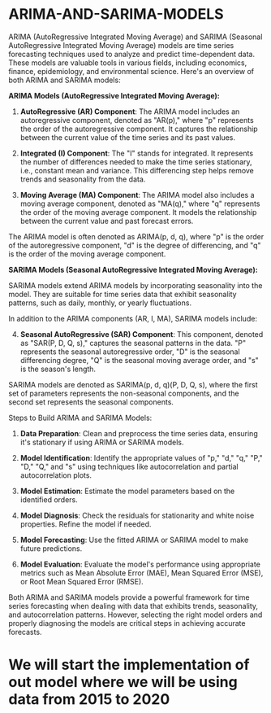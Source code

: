 # ARIMA-AND-SARIMA-MODELS
ARIMA (AutoRegressive Integrated Moving Average) and SARIMA (Seasonal AutoRegressive Integrated Moving Average) models are time series forecasting techniques used to analyze and predict time-dependent data. These models are valuable tools in various fields, including economics, finance, epidemiology, and environmental science. Here's an overview of both ARIMA and SARIMA models:

**ARIMA Models (AutoRegressive Integrated Moving Average):**

1. **AutoRegressive (AR) Component**: The ARIMA model includes an autoregressive component, denoted as "AR(p)," where "p" represents the order of the autoregressive component. It captures the relationship between the current value of the time series and its past values.

2. **Integrated (I) Component**: The "I" stands for integrated. It represents the number of differences needed to make the time series stationary, i.e., constant mean and variance. This differencing step helps remove trends and seasonality from the data.

3. **Moving Average (MA) Component**: The ARIMA model also includes a moving average component, denoted as "MA(q)," where "q" represents the order of the moving average component. It models the relationship between the current value and past forecast errors.

The ARIMA model is often denoted as ARIMA(p, d, q), where "p" is the order of the autoregressive component, "d" is the degree of differencing, and "q" is the order of the moving average component.

**SARIMA Models (Seasonal AutoRegressive Integrated Moving Average):**

SARIMA models extend ARIMA models by incorporating seasonality into the model. They are suitable for time series data that exhibit seasonality patterns, such as daily, monthly, or yearly fluctuations.

In addition to the ARIMA components (AR, I, MA), SARIMA models include:

4. **Seasonal AutoRegressive (SAR) Component**: This component, denoted as "SAR(P, D, Q, s)," captures the seasonal patterns in the data. "P" represents the seasonal autoregressive order, "D" is the seasonal differencing degree, "Q" is the seasonal moving average order, and "s" is the season's length.

SARIMA models are denoted as SARIMA(p, d, q)(P, D, Q, s), where the first set of parameters represents the non-seasonal components, and the second set represents the seasonal components.

Steps to Build ARIMA and SARIMA Models:

1. **Data Preparation**: Clean and preprocess the time series data, ensuring it's stationary if using ARIMA or SARIMA models.

2. **Model Identification**: Identify the appropriate values of "p," "d," "q," "P," "D," "Q," and "s" using techniques like autocorrelation and partial autocorrelation plots.

3. **Model Estimation**: Estimate the model parameters based on the identified orders.

4. **Model Diagnosis**: Check the residuals for stationarity and white noise properties. Refine the model if needed.

5. **Model Forecasting**: Use the fitted ARIMA or SARIMA model to make future predictions.

6. **Model Evaluation**: Evaluate the model's performance using appropriate metrics such as Mean Absolute Error (MAE), Mean Squared Error (MSE), or Root Mean Squared Error (RMSE).

Both ARIMA and SARIMA models provide a powerful framework for time series forecasting when dealing with data that exhibits trends, seasonality, and autocorrelation patterns. However, selecting the right model orders and properly diagnosing the models are critical steps in achieving accurate forecasts.
  # We will start the implementation of out model where we will be using data from 2015 to 2020
